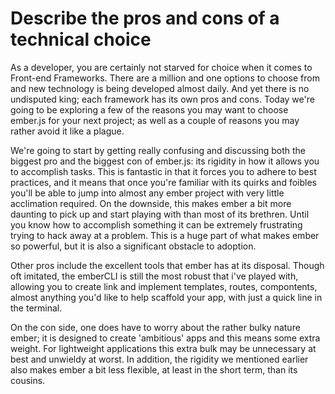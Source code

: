 # Describe the pros and cons of a technical choice

As a developer, you are certainly not starved for choice when it comes to Front-end Frameworks.  There are a million and one options to choose from and new technology is being developed almost daily.  And yet there is no undisputed king; each framework has its own pros and cons.  Today we're going to be exploring a few of the reasons you may want to choose ember.js for your next project; as well as a couple of reasons you may rather avoid it like a plague.

We're going to start by getting really confusing and discussing both the biggest pro and the biggest con of ember.js: its rigidity in how it allows you to accomplish tasks.  This is fantastic in that it forces you to adhere to best practices, and it means that once you're familiar with its quirks and foibles you'll be able to jump into almost any ember project with very little acclimation required.  On the downside, this makes ember a bit more daunting to pick up and start playing with than most of its brethren.  Until you know how to accomplish something it can be extremely frustrating trying to hack away at a problem.  This is a huge part of what makes ember so powerful, but it is also a significant obstacle to adoption.  

Other pros include the excellent tools that ember has at its disposal.  Though oft imitated, the emberCLI is still the most robust that i've played with, allowing you to create link and implement templates, routes, compontents, almost anything you'd like to help scaffold your app, with just a quick line in the terminal.  

On the con side, one does have to worry about the rather bulky nature ember; it is designed to create 'ambitious' apps and this means some extra weight.  For lightweight applications this extra bulk may be unnecessary at best and unwieldy at worst.  In addition, the rigidity we mentioned earlier also makes ember a bit less flexible, at least in the short term, than its cousins.
